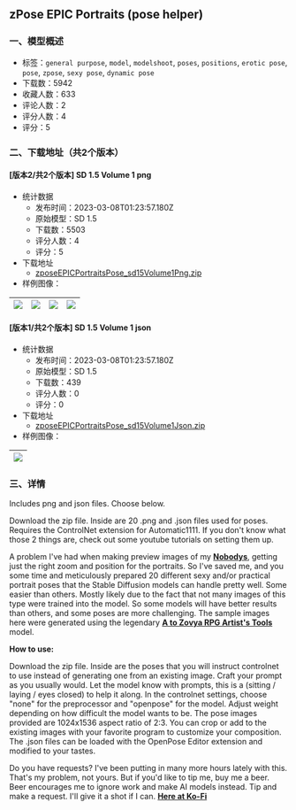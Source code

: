 ## zPose EPIC Portraits (pose helper)
### 一、模型概述

- 标签：`general purpose`, `model`, `modelshoot`, `poses`, `positions`, `erotic pose`, `pose`, `zpose`, `sexy pose`, `dynamic pose`
- 下载数：5942
- 收藏人数：633
- 评论人数：2
- 评分人数：4
- 评分：5

### 二、下载地址（共2个版本）

#### [版本2/共2个版本] SD 1.5 Volume 1 png

- 统计数据
  - 发布时间：2023-03-08T01:23:57.180Z
  - 原始模型：SD 1.5
  - 下载数：5503
  - 评分人数：4
  - 评分：5
- 下载地址
  - [zposeEPICPortraitsPose_sd15Volume1Png.zip](https://civitai.com/api/download/models/20016)
- 样例图像：

| <img src="https://image.civitai.com/xG1nkqKTMzGDvpLrqFT7WA/e3387962-0e47-4166-a255-41fbbea73500/width=450/211565.jpeg" /> | <img src="https://image.civitai.com/xG1nkqKTMzGDvpLrqFT7WA/0e02e67d-a6d1-4d40-e983-dbcef5af7600/width=450/211564.jpeg" /> | <img src="https://image.civitai.com/xG1nkqKTMzGDvpLrqFT7WA/9219d213-247d-4aaa-444b-f06d29fc9200/width=450/211563.jpeg" /> | <img src="https://image.civitai.com/xG1nkqKTMzGDvpLrqFT7WA/578a6376-4bbb-41b3-4e23-5b29d5f1eb00/width=450/211562.jpeg" /> |
| ---- | ---- | ---- | ---- |

#### [版本1/共2个版本] SD 1.5 Volume 1 json

- 统计数据
  - 发布时间：2023-03-08T01:23:57.180Z
  - 原始模型：SD 1.5
  - 下载数：439
  - 评分人数：0
  - 评分：0
- 下载地址
  - [zposeEPICPortraitsPose_sd15Volume1Json.zip](https://civitai.com/api/download/models/20025)
- 样例图像：

| <img src="https://image.civitai.com/xG1nkqKTMzGDvpLrqFT7WA/94775727-9d59-4ee1-25bd-21d35ffd6700/width=450/211594.jpeg" /> |
| ---- |


### 三、详情
<p>Includes png and json files. Choose below.</p><p></p><p>Download the zip file. Inside are 20 .png and .json files used for poses. Requires the ControlNet extension for Automatic1111. If you don't know what those 2 things are, check out some youtube tutorials on setting them up.</p><p></p><p>A problem I've had when making preview images of my <a rel="ugc" href="https://civitai.com/tag/nobody"><strong>Nobodys</strong></a>, getting just the right zoom and position for the portraits. So I've saved me, and you some time and meticulously prepared 20 different sexy and/or practical portrait poses that the Stable Diffusion models can handle pretty well. Some easier than others. Mostly likely due to the fact that not many images of this type were trained into the model. So some models will have better results than others, and some poses are more challenging. The sample images here were generated using the legendary <a target="_blank" rel="ugc" href="https://civitai.com/models/8124/a-to-zovya-rpg-artists-tools-15-and-21"><strong>A to Zovya RPG Artist's Tools</strong></a><strong> </strong>model.</p><p></p><p><strong>How to use:</strong></p><p>Download the zip file. Inside are the poses that you will instruct controlnet to use instead of generating one from an existing image. Craft your prompt as you usually would. Let the model know with prompts, this is a (sitting / laying / eyes closed) to help it along. In the controlnet settings, choose "none" for the preprocessor and "openpose" for the model. Adjust weight depending on how difficult the model wants to be. The pose images provided are 1024x1536 aspect ratio of 2:3. You can crop or add to the existing images with your favorite program to customize your composition. The .json files can be loaded with the OpenPose Editor extension and modified to your tastes.</p><p></p><p>Do you have requests? I've been putting in many more hours lately with this. That's my problem, not yours. But if you'd like to tip me, buy me a beer. Beer encourages me to ignore work and make AI models instead. Tip and make a request. I'll give it a shot if I can. <a target="_blank" rel="ugc" href="https://ko-fi.com/zovya"><strong>Here at Ko-Fi</strong></a></p>